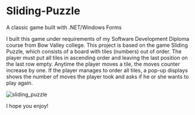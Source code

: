 # Sliding-Puzzle
A classic game built with .NET/Windows Forms

I built this game under requirements of my Software Development Diploma course from Bow Valley college.
This project is based on the game Sliding Puzzle, which consists of a board with tiles (numbers) out of order.
The player must put all tiles in ascending order and leaving the last position on the last row empty.
Anytime the player moves a tile, the moves counter increase by one. 
If the player manages to order all tiles, a pop-up displays shows the number of moves the player took
and asks if he or she wants to play again.

![sliding_puzzle](https://github.com/fabioweck/Sliding-Puzzle/assets/115494238/66baf581-3dee-4b55-ae99-1bb2fd90b544)

I hope you enjoy!

